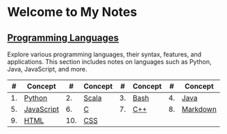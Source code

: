 # Welcome to My Notes

## [Programming Languages](languages/index.md)
Explore various programming languages, their syntax, features, and applications. This section includes notes on languages such as Python, Java, JavaScript, and more.

|#|Concept|#|Concept|#|Concept|#|Concept|
|---|---|---|---|---|---|---|---|
|1. |[Python](languages/python/index.md)|2.|[Scala](languages/scala/index.md)|3. |[Bash](languages/bash/index.md)|4.|[Java](languages/java/index.md)|
|5. |[JavaScript](languages/javascript/index.md)|6.|[C](languages/c/index.md)|7. |[C++](languages/c++/index.md)|8.|[Markdown](languages/markdown/index.md)|
|9.|[HTML](languages/html/index.md)|10.|[CSS](languages/css/index.md)|||||

<!-- ## [Data Architecture](data_architecture/index.md)
Learn about different types of databases and data warehouses, including relational databases, NoSQL databases, and data warehousing concepts. This section covers SQL, NoSQL, data modeling, and more.

|#|Concept|#|Concept|#|Concept|#|Concept|
|---|---|---|---|---|---|---|---|
|1.|[Data Warehouse](database_datawarehouse/datawarehouse/index.md)|2.|[DBMS](database_datawarehouse/dbms/index.md)|3.|[SQL](database_datawarehouse/sql/index.md)|4.|[NoSQL](database_datawarehouse/nosql/index.md)|

## [AI-ML](ai_ml/index.md)
Dive into the world of Artificial Intelligence (AI), including machine learning, deep learning, natural language processing, and AI algorithms. This section includes tutorials, techniques, and real-world applications.

|#|Concept|#|Concept|#|Concept|#|Concept|
|---|---|---|---|---|---|---|---|
|1.|[Machine Learning](artificial_intelligence/machinelearning/index.md)|2.|[Deep Learning](artificial_intelligence/deeplearning/index.md)|

## [Cloud Ecosystems](https://ronakr14.github.io/Cloud-Technologies/)
Dive into the world of cloud technologies, including Azure, GCP, AWS and many more. This section includes tutorials, techniques, and real-world applications.

|#|Concept|#|Concept|#|Concept|#|Concept|
|---|---|---|---|---|---|---|---|
|1.|[Azure](https://ronakr14.github.io/Microsoft-Azure/)|2.|[Google Cloud Platform](https://ronakr14.github.io/Google-Cloud-Platform/)|3.|[Amazon Web Services](https://ronakr14.github.io/Amazon-Web-Service/)|

## [Containers](https://ronakr14.github.io/Containers/)
Understand containerization and container orchestration technologies. This section covers tools like Docker and Podman, container best practices, and examples of containerized applications.

|#|Concept|#|Concept|#|Concept|#|Concept|
|---|---|---|---|---|---|---|---|
|1.|[Docker](https://ronakr14.github.io/Docker/)|2.|[Kubernetes](https://ronakr14.github.io/Kubernetes/)|3.|[Podman](https://ronakr14.github.io/Podman/)|

## [Operating Systems](https://ronakr14.github.io/Operating-Systems)
Explore various operating systems, their architecture, and functionalities. This section includes notes on Linux, Windows, macOS, and key concepts related to OS management and usage.

|#|Concept|#|Concept|#|Concept|#|Concept|
|---|---|---|---|---|---|---|---|
|1.|[Linux](https://ronakr14.github.io/Linux/)|

## [Version Control Systems](https://ronakr14.github.io/Version-Control-Systems/)
Learn about version control systems and their role in managing code changes. This section focuses on tools like Git, including commands, workflows, and best practices for version control.

|#|Concept|#|Concept|#|Concept|#|Concept|
|---|---|---|---|---|---|---|---|
|1.|[GIT](https://ronakr14.github.io/GIT/)|

## [Projects](projects/index.md)
A collection of various projects, their descriptions, and the technologies used. This section showcases practical applications and implementations related to different topics covered in the notes.

|#|Concept|#|Concept|#|Concept|#|Concept|
|---|---|---|---|---|---|---|---|
|1.|[Website Builders](projects/website_builder/index.md)|

## [API](api/index.md)
Understand APIs (Application Programming Interfaces), how they work, and how to integrate with them. This section includes RESTful APIs, GraphQL, API documentation, and usage examples.

|#|Concept|#|Concept|#|Concept|#|Concept|
|---|---|---|---|---|---|---|---|
|1. |[AMQP](api/amqp.md)|2. |[EDA](api/eda.md)|3. |[EDI](api/edi.md)|4. |[GPRC](api/gprc.md)|
|5. |[GraphQL](api/graphql.md)|6. |[MQTT](api/mqtt.md)|7. |[REST](api/rest.md)|8. |[SOAP](api/soap.md)|
|9. |[WebHooks](api/webhooks.md)|10.|[WebSockets](api/websocket.md)| -->
